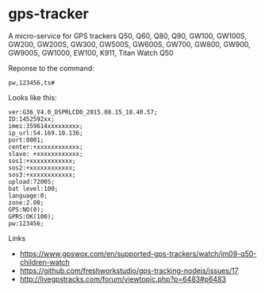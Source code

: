 # gps-tracker

A micro-service for GPS trackers Q50, Q60, 
Q80, Q90, GW100, GW100S, GW200, GW200S, GW300, GW500S, 
GW600S, GW700, GW800, GW900, GW900S, GW1000, EW100, K911, 
Titan Watch Q50

Reponse to the command:

    pw,123456,ts#
    
Looks like this:

    ver:G36_V4.0_DSPRLCD0_2015.08.15_18.40.57;
    ID:1452592xx;
    imei:359614xxxxxxxxx;
    ip_url:54.169.10.136;
    port:8001;
    center:+xxxxxxxxxxxx;
    slave: +xxxxxxxxxxxx;
    sos1:+xxxxxxxxxxxx;
    sos2:+xxxxxxxxxxxx;
    sos3:+xxxxxxxxxxxx;
    upload:7200S;
    bat level:100;
    language:0;
    zone:2.00;
    GPS:NO(0);
    GPRS:OK(100);
    pw:123456;

Links

*  https://www.gpswox.com/en/supported-gps-trackers/watch/jm09-q50-children-watch
*  https://github.com/freshworkstudio/gps-tracking-nodejs/issues/17
*  http://livegpstracks.com/forum/viewtopic.php?p=6483#p6483


